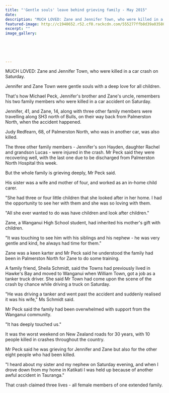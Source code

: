 ```yaml
---
title: "'Gentle souls' leave behind grieving family - May 2015"
date: 
description: "MUCH LOVED: Zane and Jennifer Town, who were killed in a car crash on Saturday, from Wanganui Chronicle article 13/5/15..."
featured-image: http://c1940652.r52.cf0.rackcdn.com/555277ffb8d39a03580009c5/Zane-Town-13.5.15.jpg
excerpt: ""
image_gallery:
    
    
    
    
    
---
```


<p><span>MUCH LOVED: Zane and Jennifer Town, who were killed in a car crash on Saturday.</span></p>
<p>Jennifer and Zane Town were gentle souls with a deep love for all children.</p>
<p>That's how Michael Peck, Jennifer's brother and Zane's uncle, remembers his two family members who were killed in a car accident on Saturday.</p>
<p>Jennifer, 41, and Zane, 14, along with three other family members were travelling along SH3 north of Bulls, on their way back from Palmerston North, when the accident happened.</p>
<p>Judy Redfearn, 68, of Palmerston North, who was in another car, was also killed.</p>
<p>The three other family members - Jennifer's son Hayden, daughter Rachel and grandson Lucas - were injured in the crash. Mr Peck said they were recovering well, with the last one due to be discharged from Palmerston North Hospital this week.</p>
<p>But the whole family is grieving deeply, Mr Peck said.</p>
<p>His sister was a wife and mother of four, and worked as an in-home child carer.</p>
<p>"She had three or four little children that she looked after in her home. I had the opportunity to see her with them and she was so loving with them.</p>
<p>"All she ever wanted to do was have children and look after children."</p>
<p>Zane, a Wanganui High School student, had inherited his mother's gift with children.</p>
<p>"It was touching to see him with his siblings and his nephew - he was very gentle and kind, he always had time for them."</p>
<p>Zane was a keen karter and Mr Peck said he understood the family had been in Palmerston North for Zane to do some training.</p>
<p>A family friend, Sheila Schmidt, said the Towns had previously lived in Hawke's Bay and moved to Wanganui when William Town, got a job as a tanker truck driver. She said Mr Town had come upon the scene of the crash by chance while driving a truck on Saturday.</p>
<p>"He was driving a tanker and went past the accident and suddenly realised it was his wife," Ms Schmidt said.</p>
<p>Mr Peck said the family had been overwhelmed with support from the Wanganui community.</p>
<p>"It has deeply touched us."</p>
<p>It was the worst weekend on New Zealand roads for 30 years, with 10 people killed in crashes throughout the country.</p>
<p>Mr Peck said he was grieving for Jennifer and Zane but also for the other eight people who had been killed.</p>
<p>"I heard about my sister and my nephew on Saturday evening, and when I drove down from my home in Katikati I was held up because of another awful accident in Tauranga."</p>
<p>That crash claimed three lives - all female members of one extended family.</p>

